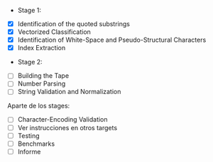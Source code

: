 - Stage 1:
- [X] Identification of the quoted substrings
- [X] Vectorized Classification
- [X] Identification of White-Space and Pseudo-Structural Characters
- [X] Index Extraction
- Stage 2:
- [ ] Building the Tape
- [ ] Number Parsing
- [ ] String Validation and Normalization

Aparte de los stages:
- [ ] Character-Encoding Validation
- [ ] Ver instrucciones en otros targets
- [ ] Testing
- [ ] Benchmarks
- [ ] Informe
